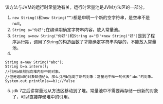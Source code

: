 该方法与JVM的运行时常量池有关，运行时常量池是JVM方法区的一部分。

1.  `new String()`和`new String(“”)`都是申明一个新的空字符串，是空串不是null。
2. `String a="你好";`在编译期确定字符串内容，放入常量池。
3. `String a=new String("你好")`和`String a="你"+new String("好")`是到了程序运行期，调用了String的构造函数了才能确定字符串内容的，不能放入常量池。
4. 
```
String a=new String("abc");
String b=a.intern();
//引用a依然指向堆内存中的对象。
//但是返回的对象赋值给b，那么引用b指向了新的对象：常量池中唯一的代表"abc"的对象。
System.out.println(a==b);//false
```
5. jdk 7之后讲常量池从方法区移动到了堆。常量池中不需要再存储一份新的对象了，可以直接存储堆中的引用。

